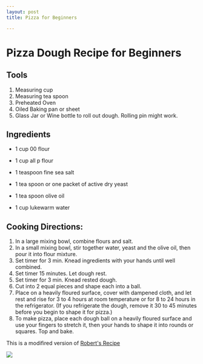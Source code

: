 ```yaml
---
layout: post
title: Pizza for Beginners

---
```

# Pizza Dough Recipe for Beginners

## Tools

1. Measuring cup
2. Measuring tea spoon
3. Preheated Oven
4. Oiled Baking pan or sheet
5. Glass Jar or Wine bottle to roll out dough. Rolling pin might work.

## Ingredients

* 1 cup 00 flour
* 1 cup all p flour
* 1 teaspoon fine sea salt


* 1 tea spoon or one packet of active dry yeast
* 1 tea spoon olive oil
* 1 cup lukewarm water

## Cooking Directions:

1. In a large mixing bowl, combine flours and salt.
2. In a small mixing bowl, stir together water, yeast and the olive oil, then pour it into flour mixture.
3. Set timer for 3 min. Knead ingredients with your hands until well combined.
4. Set timer 15 minutes. Let dough rest.
5. Set timer for 3 min. Knead rested dough.
6. Cut into 2 equal pieces and shape each into a ball.
7. Place on a heavily floured surface, cover with dampened cloth, and let rest and rise for 3 to 4 hours at room temperature or for 8 to 24 hours in the refrigerator. (If you refrigerate the dough, remove it 30 to 45 minutes before you begin to shape it for pizza.)
8. To make pizza, place each dough ball on a heavily floured surface and use your fingers to stretch it, then your hands to shape it into rounds or squares. Top and bake.

  
  
 This is a modifired version of [Robert's Recipe](https://cooking.nytimes.com/recipes/1016230-robertas-pizza-dough)  
  
  
![](https://dannyskelley.com/homecookinpizza/pic.png)